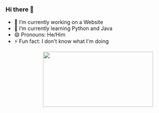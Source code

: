 ### Hi there 👋
- 🔭 I’m currently working on a Website
- 🌱 I’m currently learning Python and Java
- 😄 Pronouns: He/Him
- ⚡ Fun fact: I don't know what I'm doing
<p align="center">
  <img src="Monster.jpeg" data-canonical-src="Monster.jpeg" width="300" height="150"/>
</p>
<p align="center" Artwork By: Rodrigo Becerra /p>

<!--
**Thinkr3/Thinkr3** is a ✨ _special_ ✨ repository because its `README.md` (this file) appears on your GitHub profile.

Here are some ideas to get you started:

- 🔭 I’m currently working on ...
- 🌱 I’m currently learning ...
- 👯 I’m looking to collaborate on ...
- 🤔 I’m looking for help with ...
- 💬 Ask me about ...
- 📫 How to reach me: ...
- 😄 Pronouns: ...
- ⚡ Fun fact: ...
-->
